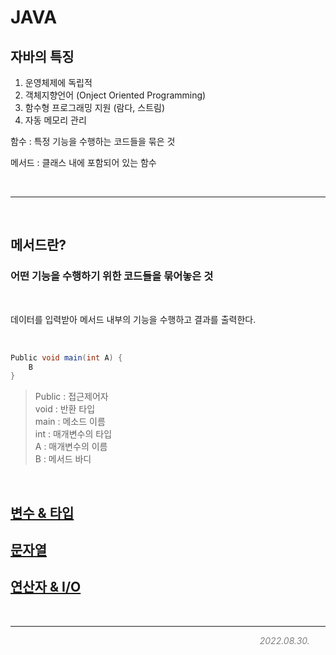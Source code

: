 # JAVA

## 자바의 특징 
1. 운영체제에 독립적
2. 객체지향언어 (Onject Oriented Programming)
3. 함수형 프로그래밍 지원 (람다, 스트림)
4. 자동 메모리 관리

함수 : 특정 기능을 수행하는 코드들을 묶은 것  

메서드 : 클래스 내에 포함되어 있는 함수

<br>

***

<br>

## 메서드란?

### **어떤 기능을 수행하기 위한 코드들을 묶어놓은 것**

<br>

데이터를 입력받아 메서드 내부의 기능을 수행하고 결과를 출력한다.

<br>

```java
Public void main(int A) {
	B
}
```

> Public : 접근제어자  
> void : 반환 타입  
> main : 메소드 이름  
> int : 매개변수의 타입  
> A : 매개변수의 이름  
> B : 메서드 바디

<br>

## [변수 & 타입](/JAVA_Variable_Type.md)

## [문자열](/JAVA_String.md)

## [연산자 & I/O](/JAVA_Operator_IO.md)




<br>

***

<span style="color: gray ; display: inline-block; width: 95%; text-align: right;">_2022.08.30._</span>